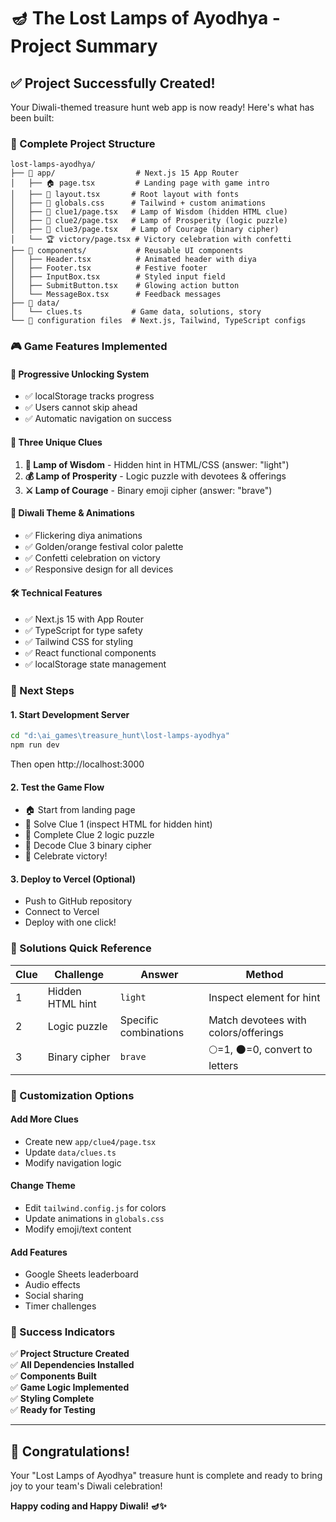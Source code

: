 # 🪔 The Lost Lamps of Ayodhya - Project Summary

## ✅ Project Successfully Created!

Your Diwali-themed treasure hunt web app is now ready! Here's what has been built:

### 📁 Complete Project Structure
```
lost-lamps-ayodhya/
├── 📁 app/                  # Next.js 15 App Router
│   ├── 🏠 page.tsx         # Landing page with game intro
│   ├── 📄 layout.tsx       # Root layout with fonts
│   ├── 🎨 globals.css      # Tailwind + custom animations
│   ├── 🧩 clue1/page.tsx   # Lamp of Wisdom (hidden HTML clue)
│   ├── 🧩 clue2/page.tsx   # Lamp of Prosperity (logic puzzle)
│   ├── 🧩 clue3/page.tsx   # Lamp of Courage (binary cipher)
│   └── 🏆 victory/page.tsx # Victory celebration with confetti
├── 📁 components/           # Reusable UI components
│   ├── Header.tsx          # Animated header with diya
│   ├── Footer.tsx          # Festive footer
│   ├── InputBox.tsx        # Styled input field
│   ├── SubmitButton.tsx    # Glowing action button
│   └── MessageBox.tsx      # Feedback messages
├── 📁 data/
│   └── clues.ts           # Game data, solutions, story
└── 📁 configuration files  # Next.js, Tailwind, TypeScript configs
```

### 🎮 Game Features Implemented

#### 🔐 **Progressive Unlocking System**
- ✅ localStorage tracks progress
- ✅ Users cannot skip ahead
- ✅ Automatic navigation on success

#### 🧩 **Three Unique Clues**
1. **🧠 Lamp of Wisdom** - Hidden hint in HTML/CSS (answer: "light")
2. **💰 Lamp of Prosperity** - Logic puzzle with devotees & offerings  
3. **⚔️ Lamp of Courage** - Binary emoji cipher (answer: "brave")

#### 🎨 **Diwali Theme & Animations**
- ✅ Flickering diya animations
- ✅ Golden/orange festival color palette
- ✅ Confetti celebration on victory
- ✅ Responsive design for all devices

#### 🛠 **Technical Features**
- ✅ Next.js 15 with App Router
- ✅ TypeScript for type safety
- ✅ Tailwind CSS for styling
- ✅ React functional components
- ✅ localStorage state management

### 🚀 Next Steps

#### 1. **Start Development Server**
```bash
cd "d:\ai_games\treasure_hunt\lost-lamps-ayodhya"
npm run dev
```
Then open http://localhost:3000

#### 2. **Test the Game Flow**
- 🏠 Start from landing page
- 🧩 Solve Clue 1 (inspect HTML for hidden hint)
- 🧩 Complete Clue 2 logic puzzle
- 🧩 Decode Clue 3 binary cipher
- 🎉 Celebrate victory!

#### 3. **Deploy to Vercel** (Optional)
- Push to GitHub repository
- Connect to Vercel
- Deploy with one click!

### 🎯 Solutions Quick Reference

| Clue | Challenge | Answer | Method |
|------|-----------|--------|---------|
| 1 | Hidden HTML hint | `light` | Inspect element for hint |
| 2 | Logic puzzle | Specific combinations | Match devotees with colors/offerings |
| 3 | Binary cipher | `brave` | 🌕=1, 🌑=0, convert to letters |

### 🔧 Customization Options

#### **Add More Clues**
- Create new `app/clue4/page.tsx`
- Update `data/clues.ts`
- Modify navigation logic

#### **Change Theme**
- Edit `tailwind.config.js` for colors
- Update animations in `globals.css`
- Modify emoji/text content

#### **Add Features**
- Google Sheets leaderboard
- Audio effects
- Social sharing
- Timer challenges

### 🎉 Success Indicators

✅ **Project Structure Created**  
✅ **All Dependencies Installed**  
✅ **Components Built**  
✅ **Game Logic Implemented**  
✅ **Styling Complete**  
✅ **Ready for Testing**

---

## 🎊 Congratulations!

Your "Lost Lamps of Ayodhya" treasure hunt is complete and ready to bring joy to your team's Diwali celebration! 

**Happy coding and Happy Diwali! 🪔✨**
